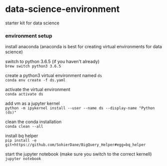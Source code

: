 # data-science-environment
starter kit for data science


### environment setup
install anaconda (anaconda is best for creating virtual environments for data science)

switch to python 3.6.5 (if you haven't already) <br>
`brew switch python3 3.6.5`

create a python3 virtual environment named `ds`<br>
`conda env create -f ds.yaml`

activate the virtual environment <br>
`conda activate ds`

add vm as a jupyter kernel <br>
`python -m ipykernel install --user --name ds --display-name "Python (ds)"`

clean the conda installation <br>
`conda clean --all`

install bq helper <br>
`pip install -e git+https://github.com/SohierDane/BigQuery_Helper#egg=bq_helper` <br>

start the jupyter notebook (make sure you switch to the correct kernell) <br>
`jupyter notebook`
